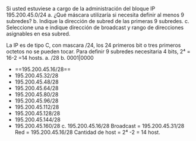 Si usted estuviese a cargo de la administración del bloque IP 195.200.45.0/24
a. ¿Qué máscara utilizaría si necesita definir al menos 9 subredes?
b. Indique la dirección de subred de las primeras 9 subredes.
c. Seleccione una e indique dirección de broadcast y rango de direcciones asignables en esa subred.

La IP es de tipo C, con mascara /24, los 24 primeros bit o tres primeros octetos no se pueden tocar. Para definir 9 subredes necesitaria 4 bits, 2⁴ = 16-2 =14 hosts. 
a. /28
b.
0001|0000
- ==195.200.45.16/28==
- 195.200.45.32/28
- 195.200.45.48/28
- 195.200.45.64/28
- 195.200.45.80/28
- 195.200.45.96/28
- 195.200.45.112/28
- 195.200.45.128/28
- 195.200.45.144/28
- 195.200.45.160/28
c. 195.200.45.16/28
Broadcast = 195.200.45.31/28
Red = 195.200.45.16/28
Cantidad de host = 2⁴ -2 = 14 host.